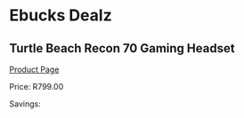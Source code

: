 
# Ebucks Dealz
## Turtle Beach Recon 70 Gaming Headset
[Product Page](https://www.ebucks.com/web/shop/productSelected.do?prodId=1193394286&catId=1193873409)

Price: R799.00

Savings: 


	
